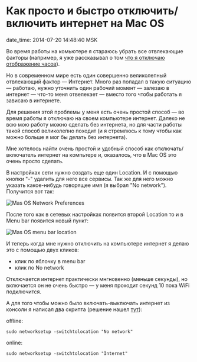 # Как просто и быстро отключить/включить интернет на Mac OS

date_time: 2014-07-20 14:48:40 MSK

Во время работы на комьютере я стараюсь убрать все отвлекающие факторы
(например, я уже рассказывал о том [что я отключаю отображение
часов][no_clock]).

Но в современном мире есть один совершенно великолепный отвлекающий фактор —
Интернет. Много раз попадал в такую ситуацию — работаю, нужно уточнить один
рабочий момент — залезаю в интернет — что-то меня отвелекает — вместо того
чтобы работать я зависаю в интернете.

Для решения этой проблемы у меня есть очень простой способ — во время
работы я отключаю на своем компьютере интернет. Далеко не всю мою работу
можно сделать без интернета, но для части работы такой способ великолепно
походит (и я стремлюсь к тому чтобы как можно больше я мог бы делать без
интернета).

Мне хотелось найти очень простой и удобный способ как отключать/включатель
интернет на компьтере и, оказалось, что в Mac OS это очень просто сделать.

В настройках сети нужно создать еще один Location. И с помощью кнопки "-"
удалить для него все сервисы. Так же для него можно указать какое-нибудь
говорящее имя (я выбрал "No network"). Получится вот так:

 ![Mas OS Network Preferences][network]

После того как в сетевых настройках появится второй Location то и в Menu bar
появится новый пункт:

 ![Mas OS menu bar location][menu]

И теперь когда мне нужно отключить на компьютере интернет я делаю это с
помощью двух кликов:

 * клик по яблочку в menu bar
 * клик по No network

Отключается интернет практически мнгновенно (меньше секунды), но включается
он не очень быстро — у меня проходит секунд 10 пока WiFi подключится.

А для того чтобы можно было включать-выключать интернет из консоли я написал
два скрипта (решение нашел [тут][apple]):

offline:

    sudo networksetup -switchtolocation "No network"

online:

    sudo networksetup -switchtolocation "Internet"

 [no_clock]: https://ivan.bessarabov.ru/blog/show-time
 [menu]: https://upload.bessarabov.ru/bessarabov/n0GlGj2_VkrdHfHrfh_2CY2dwu4.png
 [network]: https://upload.bessarabov.ru/bessarabov/cqEygi9Yk2REN12G-n-MsSaZOLg.png
 [apple]: https://apple.stackexchange.com/questions/38771/change-network-location-from-terminal

